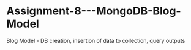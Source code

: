 # Assignment-8---MongoDB-Blog-Model
Blog Model - DB creation, insertion of data to collection, query outputs
